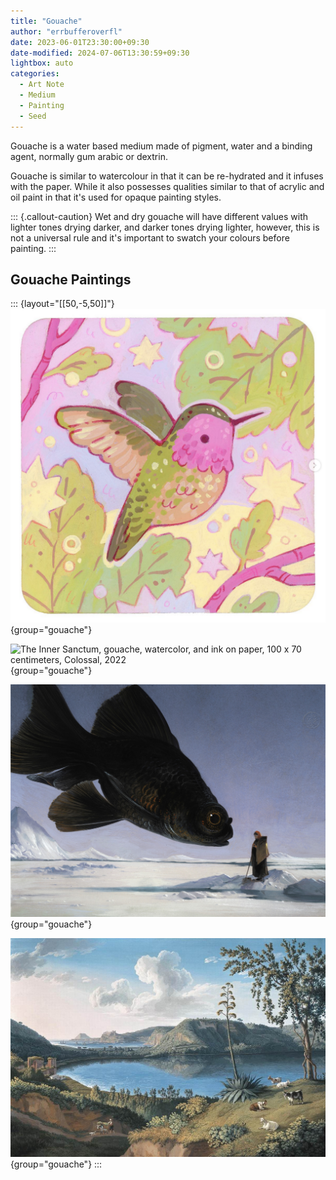 ```yaml
---
title: "Gouache"
author: "errbufferoverfl"
date: 2023-06-01T23:30:00+09:30
date-modified: 2024-07-06T13:30:59+09:30
lightbox: auto
categories:
  - Art Note
  - Medium
  - Painting
  - Seed
---
```


Gouache is a water based medium made of pigment, water and a binding agent, normally gum arabic or dextrin.

Gouache is similar to watercolour in that it can be re-hydrated and it infuses with the paper. While it also possesses qualities similar to that of acrylic and oil paint in that it's used for opaque painting styles.

::: {.callout-caution}
Wet and dry gouache will have different values with lighter tones drying darker, and darker tones drying lighter, however, this is not a universal rule and it's important to swatch your colours before painting.
:::

## Gouache Paintings

::: {layout="[[50,-5,50]]"}
![**Coaster for Salute**, [gouache](gouache.md) painting by [\@rowan_sugar](https://rowansugar.carrd.co), [Coaster 3/6 for the Salut!](https://www.instagram.com/p/Cst6vuNP8Tj/), 2023](/imgs/coaster-for-salut.png){group="gouache"}

![**The Inner Sanctum**, [gouache](gouache.md), watercolor, and ink on paper, 100 x 70 centimeters, [Colossal](https://www.thisiscolossal.com/2022/11/rithika-merchant-mixed-media-works/), 2022](/imgs/the-inner-sanctum.png){group="gouache"}

![**The Offering**, [gouache](gouache.md) painting by Bill Mayer, [Bill Mayer's Personal Website](https://www.thebillmayer.com/)](/imgs/the-offering.png){group="gouache"}

![[**Lago d'Averno**](https://en.wikipedia.org/wiki/Lago_d%27Averno "Lago d'Averno"), [gouache](gouache.md) painting by [Jacob Philipp Hackert](https://en.wikipedia.org/wiki/Jacob_Philipp_Hackert "Jacob Philipp Hackert"), 1794.](/imgs/lago-daverno.png){group="gouache"}
:::
